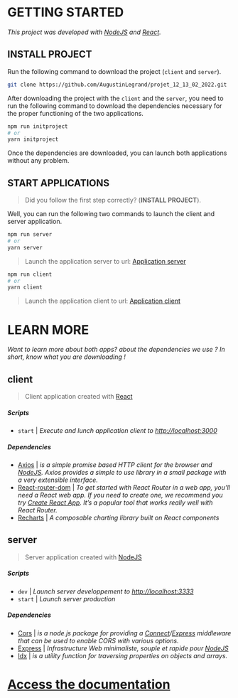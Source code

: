 
# **GETTING STARTED**

*This project was developed with [NodeJS](https://nodejs.org/en/) and [React](https://fr.reactjs.org/).*

## **INSTALL PROJECT**

Run the following command to download the project (`client` and `server`).

```bash
git clone https://github.com/AugustinLegrand/projet_12_13_02_2022.git
```

After downloading the project with the ``client`` and the ``server``, you need to run the following command to download the dependencies necessary for the proper functioning of the two applications.

```bash
npm run initproject
# or
yarn initproject
```

Once the dependencies are downloaded, you can launch both applications without any problem. 

## **START APPLICATIONS**

> Did you follow the first step correctly? (**INSTALL PROJECT**).

Well, you can run the following two commands to launch the client and server application.

```bash
npm run server
# or
yarn server
```
> Launch the application server to url: [Application server](http://localhost:3333)

```bash
npm run client
# or
yarn client
```
> Launch the application client to url: [Application client](http://localhost:3000)


# **LEARN MORE**

*Want to learn more about both apps? about the dependencies we use ? In short, know what you are downloading !*

## **client**

> Client application created with [React](https://fr.reactjs.org/)

##### **Scripts**

* `start` | *Execute and lunch application client to [http://localhost:3000](http://localhost:3000)*

##### **Dependencies**

* [Axios](https://axios-http.com/) | *is a simple promise based HTTP client for the browser and [NodeJS](https://fr.reactjs.org/). Axios provides a simple to use library in a small package with a very extensible interface.*
* [React-router-dom](https://v5.reactrouter.com/) | *To get started with React Router in a web app, you’ll need a React web app. If you need to create one, we recommend you try [Create React App](https://fr.reactjs.org/docs/create-a-new-react-app.html). It’s a popular tool that works really well with React Router.*
* [Recharts](https://recharts.org/) | *A composable charting library built on React components*

## **server**

> Server application created with [NodeJS](https://fr.reactjs.org/)

##### **Scripts**

* `dev` | *Launch server developpement to [http://localhost:3333](http://localhost:3333)*
* `start` | *Launch server production*

##### **Dependencies**

* [Cors](https://www.npmjs.com/package/cors) | *is a node.js package for providing a [Connect](https://github.com/senchalabs/connect#readme)/[Express](https://expressjs.com/fr/) middleware that can be used to enable CORS with various options.*
* [Express](https://expressjs.com/fr/) | *Infrastructure Web minimaliste, souple et rapide pour [NodeJS](https://fr.reactjs.org/)*
* [Idx](https://www.npmjs.com/package/idx) | *is a utility function for traversing properties on objects and arrays.*

# **[Access the documentation](./documentation/documentation.md)**